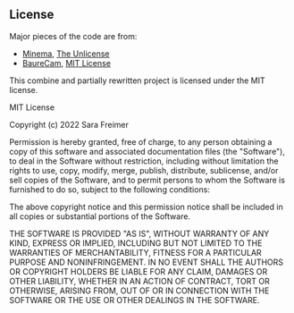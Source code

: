 ## License

Major pieces of the code are from:
- [Minema](https://github.com/ata4/minema), [The Unlicense](https://github.com/ata4/minema/blob/master/LICENSE.md)
- [BaureCam](https://github.com/daipenger/BauerCam), [MIT License](https://github.com/daipenger/BauerCam/blob/master/License.md)

This combine and partially rewritten project is licensed under the MIT license.

MIT License

Copyright (c) 2022 Sara Freimer

Permission is hereby granted, free of charge, to any person obtaining a copy
of this software and associated documentation files (the "Software"), to deal
in the Software without restriction, including without limitation the rights
to use, copy, modify, merge, publish, distribute, sublicense, and/or sell
copies of the Software, and to permit persons to whom the Software is
furnished to do so, subject to the following conditions:

The above copyright notice and this permission notice shall be included in all
copies or substantial portions of the Software.

THE SOFTWARE IS PROVIDED "AS IS", WITHOUT WARRANTY OF ANY KIND, EXPRESS OR
IMPLIED, INCLUDING BUT NOT LIMITED TO THE WARRANTIES OF MERCHANTABILITY,
FITNESS FOR A PARTICULAR PURPOSE AND NONINFRINGEMENT. IN NO EVENT SHALL THE
AUTHORS OR COPYRIGHT HOLDERS BE LIABLE FOR ANY CLAIM, DAMAGES OR OTHER
LIABILITY, WHETHER IN AN ACTION OF CONTRACT, TORT OR OTHERWISE, ARISING FROM,
OUT OF OR IN CONNECTION WITH THE SOFTWARE OR THE USE OR OTHER DEALINGS IN THE
SOFTWARE.